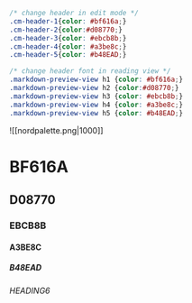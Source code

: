 ```css
/* change header in edit mode */
.cm-header-1{color: #bf616a;}
.cm-header-2{color:#d08770;}
.cm-header-3{color: #ebcb8b;}
.cm-header-4{color: #a3be8c;}
.cm-header-5{color: #b48EAD;}

/* change header font in reading view */ 
.markdown-preview-view h1 {color: #bf616a;}
.markdown-preview-view h2 {color:#d08770;}
.markdown-preview-view h3 {color: #ebcb8b;}
.markdown-preview-view h4 {color: #a3be8c;}
.markdown-preview-view h5 {color: #b48EAD;}


```

![[nordpalette.png|1000]]

# BF616A
## D08770
### EBCB8B
#### A3BE8C
##### B48EAD
###### HEADING6

